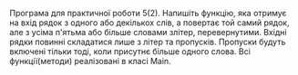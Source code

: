 Програма для практичної роботи 5(2). Напишіть функцію, яка отримує на вхід рядок з одного або декількох слів, а повертає той самий рядок, але з усіма п'ятьма або більше словами злітер, перевернутими. Вхідні рядки повинні складатися лише з літер та пропусків. Пропуски будуть включені тільки тоді, коли присутнє більше одного слова. Всі функції(методи) реалізовані в класі Main.
